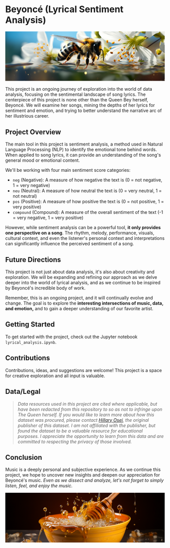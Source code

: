 # Beyoncé (Lyrical Sentiment Analysis)

![Beyonce behive](./images/cover.png)

This project is an ongoing journey of exploration into the world of data analysis, focusing on the sentimental landscape of song lyrics. The centerpiece of this project is none other than the Queen Bey herself, Beyoncé. We will examine her songs, mining the depths of her lyrics for sentiment and emotion, and trying to better understand the narrative arc of her illustrious career.

## Project Overview

The main tool in this project is sentiment analysis, a method used in Natural Language Processing (NLP) to identify the emotional tone behind words. When applied to song lyrics, it can provide an understanding of the song's general mood or emotional content.

We'll be working with four main sentiment score categories:

- `neg` (Negative): A measure of how negative the text is (0 = not negative, 1 = very negative)
- `neu` (Neutral): A measure of how neutral the text is (0 = very neutral, 1 = not neutral)
- `pos` (Positive): A measure of how positive the text is (0 = not positive, 1 = very positive)
- `compound` (Compound): A measure of the overall sentiment of the text (-1 = very negative, 1 = very positive)

However, while sentiment analysis can be a powerful tool, **it only provides one perspective on a song**. The rhythm, melody, performance, visuals, cultural context, and even the listener's personal context and interpretations can significantly influence the perceived sentiment of a song.

## Future Directions

This project is not just about data analysis, it's also about creativity and exploration. We will be expanding and refining our approach as we delve deeper into the world of lyrical analysis, and as we continue to be inspired by Beyoncé's incredible body of work.

Remember, this is an ongoing project, and it will continually evolve and change. The goal is to explore the **interesting intersections of music, data, and emotion,** and to gain a deeper understanding of our favorite artist.

## Getting Started

To get started with the project, check out the Jupyter notebook `lyrical_analysis.ipynb`.

## Contributions

Contributions, ideas, and suggestions are welcome! This project is a space for creative exploration and all input is valuable.

## Data/Legal

> *Data resources used in this project are cited where applicable, but have been redacted from this repository to so as not to infringe upon The Queen herself. If you would like to learn more about how this dataset was procured, please contact [Hillary Osei](https://www.kaggle.com/hillaryosei), the original publisher of this dataset. I am not affiliated with the publisher, but found the dataset to be a valuable resource for educational purposes. I appreciate the opportunity to learn from this data and are committed to respecting the privacy of those involved.*

## Conclusion

Music is a deeply personal and subjective experience. As we continue this project, we hope to uncover new insights and deepen our appreciation for Beyoncé's music. *Even as we dissect and analyze, let's not forget to simply listen, feel, and enjoy the music.*

![Honeypot](./images/back.png)
